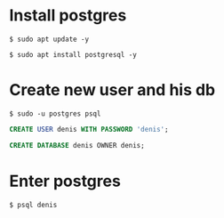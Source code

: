 # Install postgres

```console
$ sudo apt update -y
```

```console
$ sudo apt install postgresql -y
```

# Create new user and his db

```console
$ sudo -u postgres psql
```

```sql
CREATE USER denis WITH PASSWORD 'denis';
```

```sql
CREATE DATABASE denis OWNER denis;
```

# Enter postgres

```console
$ psql denis
```
